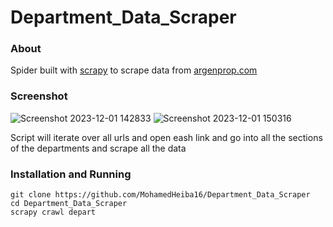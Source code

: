 # Department_Data_Scraper

### About 

Spider built with [scrapy](https://scrapy.org/) to scrape data from [argenprop.com](https://www.argenprop.com/) 

### Screenshot
![Screenshot 2023-12-01 142833](https://github.com/MohamedHeiba16/Department_Data_Scraper/assets/152610603/d91f0f90-bdec-471b-b090-eb84d9986a55)
![Screenshot 2023-12-01 150316](https://github.com/MohamedHeiba16/Department_Data_Scraper/assets/152610603/94be8f88-4fda-4e83-ad72-40c0e4b26ef7)

Script will iterate over all urls and open eash link and go into all the sections of the departments and scrape all the data  

### Installation and Running

```
git clone https://github.com/MohamedHeiba16/Department_Data_Scraper
cd Department_Data_Scraper
scrapy crawl depart
```
